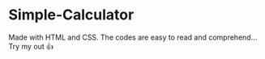 # Simple-Calculator

Made with HTML and CSS. The codes are easy to read and comprehend... Try my out 👍


